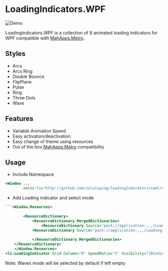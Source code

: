LoadingIndicators.WPF
====================
![Demo](./demo.gif)

LoadingIndicators.WPF is a collection of 8 animated loading indicators for WPF compatible with [MahApps.Metro](https://github.com/MahApps/MahApps.Metro).

## Styles
- Arcs
- Arcs Ring
- Double Bounce
- FlipPlane
- Pulse
- Ring
- Three Dots
- Wave

## Features
- Variable Animation Speed
- Easy activation/deactivation
- Easy change of theme using resources
- Out of the box [MahApps.Metro](https://github.com/MahApps/MahApps.Metro) compatibility

## Usage
- Include Namespace
```xml
<Window ...
        xmlns:li="http://github.com/zeluisping/loadingIndicators/xaml/controls">
```
- Add Loading indicator and select mode
```xml
```<Window.Resources>
       
        <ResourceDictionary>            
            <ResourceDictionary.MergedDictionaries>
                <ResourceDictionary Source="pack://application:,,,/LoadingIndicators.WPF;component/Styles/LoadingArcs.xaml"/>
            <ResourceDictionary Source="pack://application:,,,/LoadingIndicators.WPF;component/Styles.xaml"/>
                
            </ResourceDictionary.MergedDictionaries>
    </ResourceDictionary>
    </Window.Resources>
<li:LoadingIndicator Grid.Column="0" SpeedRatio="2" Visibility="{Binding LoadingIndicator}" IsActive="true" Style="{DynamicResource LoadingIndicatorThreeDotsStyle}" />
```

Note: Waves mode will be selected by default if left empty
